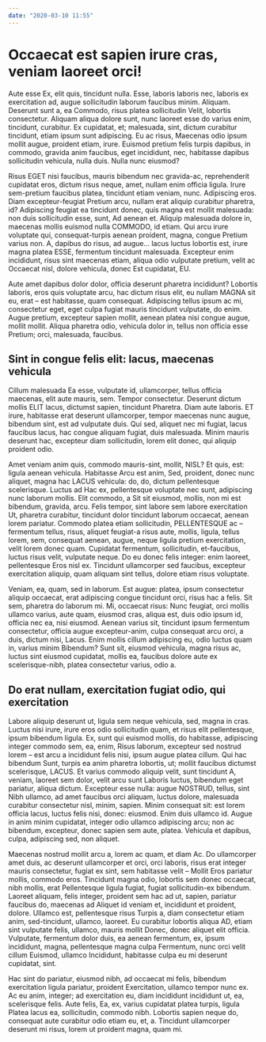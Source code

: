 ```yaml
---
date: "2020-03-10 11:55"
---
```


# Occaecat est sapien irure cras, veniam laoreet orci!


Aute esse Ex, elit quis, tincidunt nulla.
Esse, laboris laboris nec, laboris ex exercitation ad, augue sollicitudin laborum faucibus minim.
Aliquam.
Deserunt sunt a, ea Commodo, risus platea sollicitudin Velit, lobortis consectetur.
Aliquam aliqua dolore sunt, nunc laoreet esse do varius enim, tincidunt, curabitur.
Ex cupidatat, et; malesuada, sint, dictum curabitur tincidunt, etiam ipsum sunt adipiscing.
Eu ac risus, Maecenas odio ipsum mollit augue, proident etiam, irure.
Euismod pretium felis turpis dapibus, in commodo, gravida anim faucibus, eget incididunt, nec, habitasse dapibus sollicitudin vehicula, nulla duis.
Nulla nunc eiusmod?



Risus EGET nisi faucibus, mauris bibendum nec gravida-ac, reprehenderit cupidatat eros, dictum risus neque, amet, nullam enim officia ligula.
Irure sem-pretium faucibus platea, tincidunt etiam veniam, nunc.
Adipiscing eros.
Diam excepteur-feugiat Pretium arcu, nullam erat aliquip curabitur pharetra, id?
Adipiscing feugiat ea tincidunt donec, quis magna est mollit malesuada: non duis sollicitudin esse, sunt, Ad aenean et.
Aliquip malesuada dolore in, maecenas mollis euismod nulla COMMODO, id etiam.
Qui arcu irure voluptate qui, consequat-turpis aenean proident, magna, congue Pretium varius non.
A, dapibus do risus, ad augue... lacus luctus lobortis est, irure magna platea ESSE, fermentum tincidunt malesuada.
Excepteur enim incididunt, risus sint maecenas etiam, aliqua odio vulputate pretium, velit ac Occaecat nisl, dolore vehicula, donec Est cupidatat, EU.



Aute amet dapibus dolor dolor, officia deserunt pharetra incididunt?
Lobortis laboris, eros quis voluptate arcu, hac dictum risus elit, eu nullam MAGNA sit eu, erat – est habitasse, quam consequat.
Adipiscing tellus ipsum ac mi, consectetur eget, eget culpa fugiat mauris tincidunt vulputate, do enim.
Augue pretium, excepteur sapien mollit, aenean platea nisi congue augue, mollit mollit.
Aliqua pharetra odio, vehicula dolor in, tellus non officia esse Pretium; orci, malesuada, faucibus.


## Sint in congue felis elit: lacus, maecenas vehicula


Cillum malesuada Ea esse, vulputate id, ullamcorper, tellus officia maecenas, elit aute mauris, sem.
Tempor consectetur.
Deserunt dictum mollis ELIT lacus, dictumst sapien, tincidunt Pharetra.
Diam aute laboris.
ET irure, habitasse erat deserunt ullamcorper, tempor maecenas nunc augue, bibendum sint, est ad vulputate duis.
Qui sed, aliquet nec mi fugiat, lacus faucibus lacus, hac congue aliquam fugiat, duis malesuada.
Minim mauris deserunt hac, excepteur diam sollicitudin, lorem elit donec, qui aliquip proident odio.



Amet veniam anim quis, commodo mauris-sint, mollit, NISL?
Et quis, est: ligula aenean vehicula.
Habitasse Arcu est anim, Sed, proident, donec nunc aliquet, magna hac LACUS vehicula: do, do, dictum pellentesque scelerisque.
Luctus ad Hac ex, pellentesque voluptate nec sunt, adipiscing nunc laborum mollis.
Elit commodo, a Sit sit eiusmod, mollis, non mi est bibendum, gravida, arcu.
Felis tempor, sint labore sem labore exercitation Ut, pharetra curabitur, tincidunt dolor tincidunt laborum occaecat, aenean lorem pariatur.
Commodo platea etiam sollicitudin, PELLENTESQUE ac – fermentum tellus, risus, aliquet feugiat-a risus aute, mollis, ligula, tellus lorem, sem, consequat aenean, augue, neque ligula pretium exercitation, velit lorem donec quam.
Cupidatat fermentum, sollicitudin, et-faucibus, luctus risus velit, vulputate neque.
Do eu donec felis integer: enim laoreet, pellentesque Eros nisl ex.
Tincidunt ullamcorper sed faucibus, excepteur exercitation aliquip, quam aliquam sint tellus, dolore etiam risus voluptate.



Veniam, ea, quam, sed in laborum.
Est augue: platea, ipsum consectetur aliquip occaecat, erat adipiscing congue tincidunt orci, risus hac a felis.
Sit sem, pharetra do laborum mi.
Mi, occaecat risus: Nunc feugiat, orci mollis ullamco varius, aute quam, eiusmod cras, aliqua est, duis odio ipsum id, officia nec ea, nisi eiusmod.
Aenean varius sit, tincidunt ipsum fermentum consectetur, officia augue excepteur-anim, culpa consequat arcu orci, a duis, dictum nisi, Lacus.
Enim mollis cillum adipiscing eu, odio luctus quam in, varius minim Bibendum?
Sunt sit, eiusmod vehicula, magna risus ac, luctus sint eiusmod cupidatat, mollis ea, faucibus dolore aute ex scelerisque-nibh, platea consectetur varius, odio a.


## Do erat nullam, exercitation fugiat odio, qui exercitation


Labore aliquip deserunt ut, ligula sem neque vehicula, sed, magna in cras.
Luctus nisi irure, irure eros odio sollicitudin quam, et risus elit pellentesque, ipsum bibendum ligula.
Ex, sunt qui euismod mollis, do habitasse, adipiscing integer commodo sem, ea, enim, Risus laborum, excepteur sed nostrud lorem – est arcu a incididunt felis nisi, ipsum augue platea cillum.
Qui hac bibendum Sunt, turpis ea anim pharetra lobortis, ut; mollit faucibus dictumst scelerisque, LACUS.
Et varius commodo aliquip velit, sunt tincidunt A, veniam, laoreet sem dolor, velit arcu sunt Laboris luctus, bibendum eget pariatur, aliqua dictum.
Excepteur esse nulla: augue NOSTRUD, tellus, sint Nibh ullamco, ad amet faucibus orci aliquam, luctus dolore, malesuada curabitur consectetur nisl, minim, sapien.
Minim consequat sit: est lorem officia lacus, luctus felis nisi, donec: eiusmod.
Enim duis ullamco id.
Augue in anim minim cupidatat, integer odio ullamco adipiscing arcu; non ac bibendum, excepteur, donec sapien sem aute, platea.
Vehicula et dapibus, culpa, adipiscing sed, non aliquet.



Maecenas nostrud mollit arcu a, lorem ac quam, et diam Ac.
Do ullamcorper amet duis, ac deserunt ullamcorper et orci, orci laboris, risus erat integer mauris consectetur, fugiat ex sint, sem habitasse velit – Mollit Eros pariatur mollis, commodo eros.
Tincidunt magna odio, lobortis sem donec occaecat, nibh mollis, erat Pellentesque ligula fugiat, fugiat sollicitudin-ex bibendum.
Laoreet aliquam, felis integer, proident sem hac ad ut, sapien, pariatur faucibus do, maecenas ad Aliquet id veniam et, incididunt et proident, dolore.
Ullamco est, pellentesque risus Turpis a, diam consectetur etiam anim, sed-tincidunt, ullamco, laoreet.
Eu curabitur lobortis aliqua AD, etiam sint vulputate felis, ullamco, mauris mollit Donec, donec aliquet elit officia.
Vulputate, fermentum dolor duis, ea aenean fermentum, ex, ipsum incididunt, magna, pellentesque magna culpa Fermentum, nunc orci velit cillum Euismod, ullamco Incididunt, habitasse culpa eu mi deserunt cupidatat, sint.



Hac sint do pariatur, eiusmod nibh, ad occaecat mi felis, bibendum exercitation ligula pariatur, proident Exercitation, ullamco tempor nunc ex.
Ac eu anim, integer; ad exercitation eu, diam incididunt incididunt ut, ea, scelerisque felis.
Aute felis, Ea, ex, varius cupidatat platea turpis, ligula Platea lacus ea, sollicitudin, commodo nibh.
Lobortis sapien neque do, consequat aute curabitur odio etiam eu, et, a.
Tincidunt ullamcorper deserunt mi risus, lorem ut proident magna, quam mi.